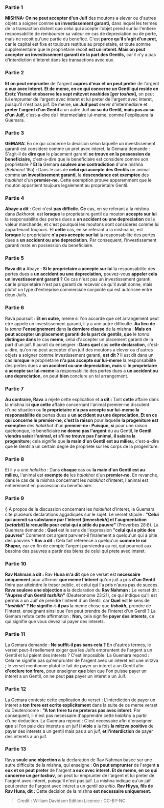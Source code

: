
### Partie 1
<strong>MISHNA:</strong> <b>On ne peut accepter d'un Juif</b> des moutons a elever ou d'autres objets a soigner comme <b>un investissement garanti,</b> dans lequel les termes de la transaction dictent que celui qui accepte l'objet prend sur lui l'entiere responsabilite de rembourser sa valeur en cas de depreciation ou de perte, mais ne recoit qu'une partie du benefice. C'est <b>parce qu'il s'agit d'un pret</b>, car le capital est fixe et toujours restitue au proprietaire, et toute somme supplementaire que le proprietaire recoit <b>est un interet. Mais on peut accepter un investissement garanti de la part des Gentils,</b> car il n'y a pas d'interdiction d'interet dans les transactions avec eux.

### Partie 2
<b>Et on peut emprunter</b> de l'argent <b>aupres d'eux et on peut preter</b> de l'argent <b>a eux avec interet. Et de meme, en ce qui concerne un Gentil qui reside en Eretz Yisrael et observe les sept mitzvot noahides [<i>ger toshav</i>],</b> on peut lui emprunter de l'argent avec interet et lui preter de l'argent avec interet, puisqu'il n'est pas juif. De meme, <b>un Juif peut</b> servir d'intermediaire et <b>preter l'argent d'un Gentil</b> a un autre Juif <b>au su du Gentil, mais pas au su d'un Juif,</b> c'est-a-dire de l'intermediaire lui-meme, comme l'expliquera la Guemara.

### Partie 3
<strong>GEMARA:</strong> En ce qui concerne la decision selon laquelle un investissement garanti est considere comme un pret avec interet, la Gemara demande : S'agit-il de <b>dire que</b> le placement garanti <b>se trouve en la possession du beneficiaire,</b> c'est-a-dire que le beneficiaire est considere comme son proprietaire ? <b>Et la</b> Gemara <b>souleve une contradiction</b> d'une mishna (<i>Bekhorot</i> 16a) : Dans le cas de <b>celui qui accepte des Gentils</b> un animal comme <b>un investissement garanti,</b> la <b>descendance est exemptee</b> des <i>halakhot</i> d'un <b>premier-ne.</b> Cette exemption prouve apparemment que le mouton appartient toujours legalement au proprietaire Gentil.

### Partie 4
<b>Abaye a dit :</b> Ceci n'est <b>pas difficile. Ce</b> cas, en se referant a la mishna dans <i>Bekhorot</i>, est <b>lorsque</b> le proprietaire gentil du mouton <b>accepte sur lui</b> la responsabilite des pertes dues a <b>un accident ou une depreciation</b> de la valeur marchande, et c'est pourquoi les moutons sont consideres comme lui appartenant toujours. Et <b>cette</b> cas, en se referant a la mishna ici, est <b>lorsque</b> le proprietaire <b>n'a pas accepte sur lui</b> la responsabilite des pertes dues a <b>un accident ou une depreciation.</b> Par consequent, l'investissement garanti reste en possession du beneficiaire.

### Partie 5
<b>Rava dit a</b> Abaye : <b>Si le proprietaire a accepte sur lui</b> la responsabilite des pertes dues a <b>un accident ou une depreciation,</b> pouvez-vous <b>appeler cela un investissement garanti ?</b> Ce cas n'est pas un investissement garanti, car le proprietaire n'est pas garanti de recevoir ce qu'il avait donne, mais plutot un type d'entreprise commerciale conjointe qui est autorisee entre deux Juifs.

### Partie 6
Rava poursuit : <b>Et en outre,</b> meme si l'on accorde que cet arrangement peut etre appele un investissement garanti, il y a une autre difficulte. <b>Au lieu de</b> la <i>tanna</i> <b>l'enseignement</b> dans <b>la derniere clause</b> de la mishna : <b>Mais on peut accepter un placement garanti de la part de gentils, que</b> le <i>tanna</i> <b>distingue dans</b> le cas <b>meme, </b> celui d'accepter un placement garanti de la part d'un juif. Il aurait du enseigner : <b>Dans quel</b> cas <b>cette declaration,</b> c'est-a-dire, qu'on ne peut accepter d'un juif des moutons a elever ou d'autres objets a soigner comme investissement garanti, <b>est dit ?</b> Il est dit dans un cas <b>lorsque</b> le proprietaire <b>n'a pas accepte sur lui-meme</b> la responsabilite des pertes dues a <b>un accident ou une depreciation, mais</b> si <b>le proprietaire a accepte sur lui-meme</b> la responsabilite des pertes dues a <b>un accident ou une depreciation,</b> on peut <b>bien</b> conclure un tel arrangement.

### Partie 7
<b>Au contraire, Rava</b> a rejete cette explication et <b>a dit :</b> Tant <b>cette</b> affaire dans la mishna ici <b>que cette</b> affaire concernant l'animal premier-ne discutent d'une situation ou <b>le proprietaire n'a pas accepte sur lui-meme la responsabilite de</b> pertes dues a <b>un accident ou une depreciation. Et en ce qui concerne le premier-ne, c'est la raison</b> pour laquelle <b>la progeniture est exemptee</b> des <i>halakhot</i> d'un <b>premier-ne : Puisque, si</b> pour une raison quelconque, le beneficiaire <b>ne donne pas l'argent</b> du au Gentil, <b>le Gentil viendra saisir l'animal, et s'il ne trouve pas l'animal, il saisira la progeniture;</b> cela signifie que <b>la main d'un Gentil est au milieu,</b> c'est-a-dire que le Gentil a un certain degre de propriete sur les corps de la progeniture.

### Partie 8
Et il y a une <i>halakha</i> : Dans <b>chaque</b> cas ou <b>la main d'un Gentil est au milieu,</b> l'animal est <b>exempte de</b> les <i>halakhot</i> d'un <b>premier-ne.</b> En revanche, dans le cas de la mishna concernant les <i>halakhot</i> d'interet, l'animal est entierement en possession du beneficiaire.

### Partie 9
§ A propos de la discussion concernant les <i>halakhot</i> d'interet, la Guemara cite plusieurs declarations aggadiques sur le sujet. Le verset stipule : <b>"Celui qui accroit sa substance par l'interet [<i>beneshekh</i>] et l'augmentation [<i>vetarbit</i>] la recueille pour celui qui a pitie du pauvre"</b> (Proverbes 28:8). La Guemara demande : <b>Quel</b> est le sens de l'expression <b>"celui qui a pitie des pauvres"</b> Comment cet argent parvient-il finalement a quelqu'un qui a pitie des pauvres ? <b>Rav a dit :</b> Cela fait reference a quelqu'un <b>comme le roi Shapur,</b> car en fin de compte l'argent parviendra au roi, qui pourvoit aux besoins des pauvres a partir des biens de celui qui prete avec interet.

### Partie 10
<b>Rav Nahman a dit :</b> Rav <b>Huna m'a dit</b> que ce verset est <b>necessaire uniquement</b> pour affirmer <b>que meme l'interet</b> qu'un juif a pris <b>d'un Gentil</b> finira par atteindre le tresor public, et celui qui l'a pris n'aura pas de succes. <b>Rava souleve une objection a</b> la declaration du <b>Rav Nahman :</b> Le verset dit : <b>"Aupres d'un Gentil <i>tashikh</i>"</b> (Deuteronome 23:21), ce qui indique qu'il est permis a un Juif de prendre l'interet d'un Gentil, car <b>Quel</b> est le sens de <b>"<i>tashikh</i>" ? Ne signifie-t-il pas</b> la meme chose que <b><i>tishokh</i>,</b> prendre de l'interet, enseignant ainsi que l'on peut prendre de l'interet d'un Gentil ? La Gemara refute cette affirmation : <b>Non,</b> cela signifie <b>payer des interets,</b> ce qui signifie que vous devez lui payer des interets.

### Partie 11
La Gemara demande : <b>Ne suffit-il pas sans cela ?</b> En d'autres termes, le verset peut-il reellement exiger que les Juifs empruntent de l'argent a un Gentil et lui paient des interets ? C'est impossible. La Guemara repond : Cela ne signifie pas qu'emprunter de l'argent avec un interet est une mitzva ; le verset mentionne plutot le fait de payer un interet a un Gentil afin <b>d'exclure ton frere,</b> pour enseigner <b>que</b> bien que l'on puisse payer un interet a un Gentil, on ne peut <b>pas</b> payer un interet a un Juif.

### Partie 12
La Gemara conteste cette explication du verset : L'interdiction de payer un interet a <b>ton frere est ecrite explicitement</b> dans la suite de ce meme verset du Deuteronome : <b>"A ton frere tu ne preteras pas avec interet.</b> Par consequent, il n'est pas necessaire d'apprendre cette <i>halakha</i> a partir d'une deduction. La Guemara repond : C'est necessaire afin d'enseigner <b>que</b> si l'on paie des interets a un juif <b>il viole</b> a la fois <b>la mitzva positive</b> de payer des interets a un gentil mais pas a un juif, <b>et l'interdiction</b> de payer des interets a un juif.

### Partie 13
Rava <b>soule une objection a</b> la declaration de Rav Nahman basee sur une autre difficulte de la mishna, qui enseigne : <b>On peut emprunter</b> de l'argent <b>a eux et on peut preter</b> de l'argent <b>a eux avec interet. Et de meme, en ce qui concerne un <i>ger toshav</i>,</b> on peut lui emprunter de l'argent et lui preter de l'argent avec interet, puisqu'il n'est pas juif. La mishna indique qu'un juif peut preter de l'argent avec interet a un gentil <i>ab initio</i>. <b>Rav Hiyya, fils de Rav Huna, dit :</b> Cette decision de la mishna <b>est necessaire uniquement</b>.

>Credit : William Davidson Edition
>Licence : CC-BY-NC